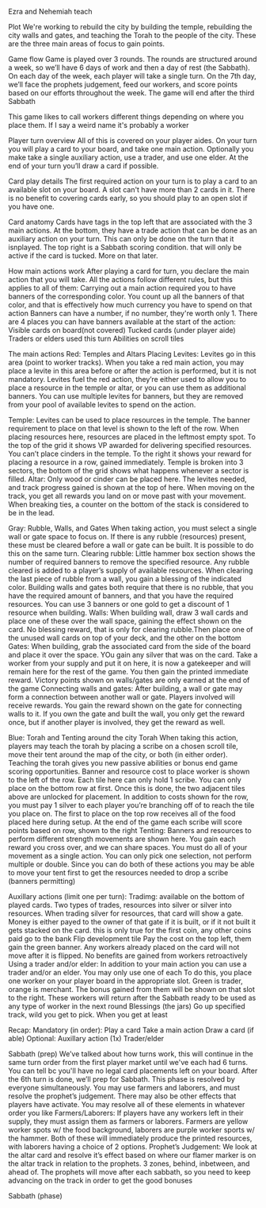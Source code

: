 Ezra and Nehemiah teach

Plot
We're working to rebuild the city by building the temple, rebuilding the city walls and gates, and teaching the Torah to the people of the city. These are the three main areas of focus to gain points.

Game flow
Game is played over 3 rounds. The rounds are structured around a week, so we’ll have 6 days of work and then a day of rest (the Sabbath). On each day of the week, each player will take a single turn. On the 7th day, we’ll face the prophets judgement, feed our workers, and score points based on our efforts throughout the week. The game will end after the third Sabbath

This game likes to call workers different things depending on where you place them. If I say a weird name it's probably a worker

Player turn overview
All of this is covered on your player aides. On your turn you will play a card to your board, and take one main action. Optionally you make take a single auxiliary action, use a trader, and use one elder. At the end of your turn you’ll draw a card if possible.

Card play details
The first required action on your turn is to play a card to an available slot on your board. A slot can't have more than 2 cards in it. There is no benefit to covering cards early, so you should play to an open slot if you have one.

Card anatomy 
Cards have tags in the top left that are associated with the 3 main actions. At the bottom, they have a trade action that can be done as an auxiliary action on your turn. This can only be done on the turn that it isnplayed. The top right is a Sabbath scoring condition. that will only be active if the card is tucked. More on that later.

How main actions work
After playing a card for turn, you declare the main action that you will take. All the actions follow different rules, but this applies to all of them:
Carrying out a main action required you to have banners of the corresponding color.
You count up all the banners of that color, and that is effectively how much currency you have to spend on that action
Banners can have a number, if no number, they're worth only 1.
There are 4 places you can have banners available at the start of the action:
Visible cards on board(not covered)
Tucked cards (under player aide)
Traders or elders used this turn
Abilities on scroll tiles

The main actions
Red: Temples and Altars
Placing Levites:
Levites go in this area (point to worker tracks). When you take a red main action, you may place a levite in this area before or after the action is performed, but it is not mandatory. Levites fuel the red action, they’re either used to allow you to place a resource in the temple or altar, or you can use them as additional banners. You can use multiple levites for banners, but they are removed from your pool of available levites to spend on the action.

Temple:
Levites can be used to place resources in the temple. The banner requirement to place on that level is shown to the left of the row. When placing resources here, resources are placed in the leftmost empty spot. To the top of the grid it shows VP awarded for delivering specified resources. You can’t place cinders in the temple. To the right it shows your reward for placing a resource in a row, gained immediately. Temple is broken into 3 sectors, the bottom of the grid shows what happens whenever a sector is filled.
Altar:
Only wood or cinder can be placed here. The levites needed, and track progress gained is shown at the top of here. When moving on the track, you get all rewards you land on or move past with your movement. When breaking ties, a counter on the bottom of the stack is considered to be in the lead.

Gray: Rubble, Walls, and Gates
When taking action, you must select a single wall or gate space to focus on. If there is any rubble (resources) present, these must be cleared before a wall or gate can be built. It is possible to do this on the same turn. 
Clearing rubble:
Little hammer box section shows the number of required banners to remove the specified resource. Any rubble cleared is added to a player’s supply of available resources. When clearing the last piece of rubble from a wall, you gain a blessing of the indicated color.
Building walls and gates both require that there is no rubble, that you have the required amount of banners, and that you have the required resources. You can use 3 banners or one gold to get a discount of 1 resource when building.
Walls:
When building wall, draw 3 wall cards and place one of these over the wall space, gaining the effect shown on the card. No blessing reward, that is only for clearing rubble.Then place one of the unused wall cards on top of your deck, and the other on the bottom
Gates:
When building, grab the associated card from the side of the board and place it over the space. YOu gain any silver that was on the card. Take a worker from your supply and put it on here, it is now a gatekeeper and will remain here for the rest of the game. You then gain the printed immediate reward.
Victory points shown on walls/gates are only earned at the end of the game
Connecting walls and gates:
After building, a wall or gate may form a connection between another wall or gate. Players involved will receive rewards. You gain the reward shown on the gate for connecting walls to it. If you own the gate and built the wall, you only get the reward once, but if another player is involved, they get the reward as well.

Blue: Torah and Tenting around the city
Torah
When taking this action, players may teach the torah by placing a scribe on a chosen scroll tile, move their tent around the map of the city, or both (in either order). Teaching the torah gives you new passive abilities or bonus end game scoring opportunities.
Banner and resource cost to place worker is shown to the left of the row. Each tile here can only hold 1 scribe. You can only place on the bottom row at first. Once this is done, the two adjacent tiles above are unlocked for placement. In addition to costs shown for the row, you must pay 1 silver to each player you’re branching off of to reach the tile you place on. The first to place on the top row receives all of the food placed here during setup.
At the end of the game each scribe will score points based on row, shown to the right
Tenting:
Banners and resources to perform different strength movements are shown here. You gain each reward you cross over, and we can share spaces. You must do all of your movement as a single action. You can only pick one selection, not perform multiple or double.
Since you can do both of these actions you may be able to move your tent first to get the resources needed to drop a scribe (banners permitting)

Auxillary actions (limit one per turn):
Tradimg: 
available on the bottom of played cards. Two types of trades, resources into silver or silver into resources.
When trading silver for resources, that card will show a gate. Money is either payed to the owner of that gate if it is built, or if it not built it gets stacked on the card. this is only true for the first coin, any other coins paid go to the bank
Flip development tile
Pay the cost on the top left, them gain the green banner. Any workers already placed on the card will not move after it is flipped. No benefits are gained from workers retroactively
Using a trader and/or elder:
In addition to your main action you can use a trader and/or an elder. You may only use one of each
To do this, you place one worker on your player board in the appropriate slot. Green is trader, orange is merchant. The bonus gained from them will be shown on that slot to the right. These workers will return after the Sabbath ready to be used as any type of worker in the next round
Blessings (the jars)
Go up specified track, wild you get to pick. When you get at least 


Recap:
Mandatory (in order):
Play a card
Take a main action
Draw a card (if able)
Optional:
Auxillary action (1x)
Trader/elder

Sabbath (prep)
We’ve talked about how turns work, this will continue in the same turn order from the first player market until we've each had 6 turns. You can tell bc you'll have no legal card placements left on your board. After the 6th turn is done, we’ll prep for Sabbath. This phase is resolved by everyone simultaneously. You may use farmers and laborers, and must resolve the prophet’s judgement.  There may also be other effects that players have activate. You may resolve all of these elements in whatever order you like
Farmers/Laborers: 
If players have any workers left in their supply, they must assign them as farmers or laborers. Farmers are yellow worker spots w/ the food background, laborers are purple worker sports w/ the hammer. Both of these will immediately produce the printed resources, with laborers having a choice of 2 options. 
Prophet’s Judgement: We look at the altar card and resolve it’s effect based on where our flamer marker is on the altar track in relation to the prophets. 3 zones, behind, inbetween, and ahead of. The prophets will move after each sabbath, so you need to keep advancing on the track in order to get the good bonuses

Sabbath (phase)






